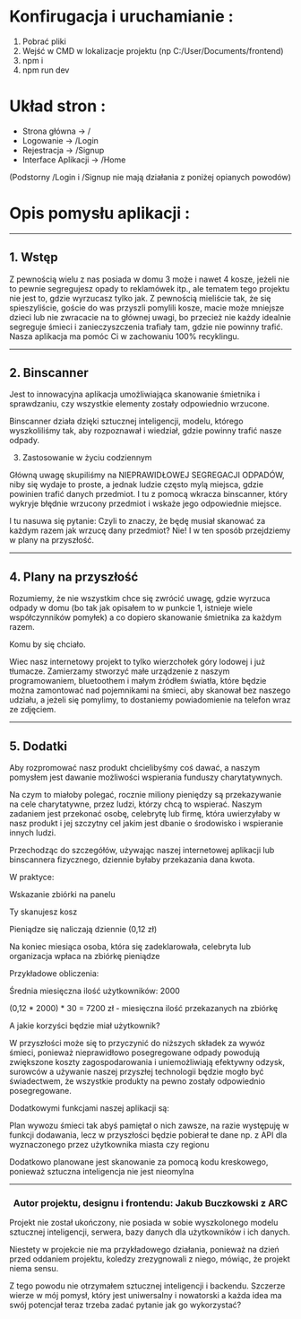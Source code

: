 
<h1>Konfirugacja i uruchamianie :</h1>

1. Pobrać pliki  
2. Wejść w CMD w lokalizacje projektu (np C:/User/Documents/frontend) 
3. npm i 
4. npm run dev 


<h1> Układ stron : </h1> 
<ul>
 <li>
  Strona główna -> /
 </li>
 <li>
  Logowanie -> /Login
 </li>
 <li>
  Rejestracja -> /Signup 
 </li>
 <li>
  Interface Aplikacji -> /Home 
 </li>
</ul>
(Podstorny /Login i /Signup nie mają działania z poniżej opianych powodów)


<h1> Opis pomysłu aplikacji : </h1>
<hr>
<h2>1. Wstęp</h2> 

Z pewnością wielu z nas posiada w domu 3 może i nawet 4 kosze, jeżeli nie to pewnie segregujesz opady to reklamówek itp., ale tematem tego projektu nie jest to, gdzie wyrzucasz tylko jak. Z pewnością mieliście tak, że się spieszyliście, goście do was przyszli pomylili kosze, macie może mniejsze dzieci lub nie zwracacie na to głównej uwagi, bo przecież nie każdy idealnie segreguje śmieci i zanieczyszczenia trafiały tam, gdzie nie powinny trafić. Nasza aplikacja ma pomóc Ci w zachowaniu 100% recyklingu. 

 
<hr>
<h2>2. Binscanner </h2> 

Jest to innowacyjna aplikacja umożliwiająca skanowanie śmietnika i sprawdzaniu, czy wszystkie elementy zostały odpowiednio wrzucone.  

Binscanner działa dzięki sztucznej inteligencji, modelu, którego wyszkoliliśmy tak, aby rozpoznawał i wiedział, gdzie powinny trafić nasze odpady. 

3. Zastosowanie w życiu codziennym 

Główną uwagę skupiliśmy na NIEPRAWIDŁOWEJ SEGREGACJI ODPADÓW, niby się wydaje to proste, a jednak ludzie często mylą miejsca, gdzie powinien trafić danych przedmiot. I tu z pomocą wkracza binscanner, który wykryje błędnie wrzucony przedmiot i wskaże jego odpowiednie miejsce.  

I tu nasuwa się pytanie: Czyli to znaczy, że będę musiał skanować za każdym razem jak wrzucę dany przedmiot? Nie! I w ten sposób przejdziemy w plany na przyszłość. 

 
<hr>
<h2>4. Plany na przyszłość </h2>

Rozumiemy, że nie wszystkim chce się zwrócić uwagę, gdzie wyrzuca odpady w domu (bo tak jak opisałem to w punkcie 1, istnieje wiele współczynników pomyłek) a co dopiero skanowanie śmietnika za każdym razem. 

Komu by się chciało. 

Wiec nasz internetowy projekt to tylko wierzchołek góry lodowej i już tłumacze. Zamierzamy stworzyć małe urządzenie z naszym programowaniem, bluetoothem i małym źródłem światła, które będzie można zamontować nad pojemnikami na śmieci, aby skanował bez naszego udziału, a jeżeli się pomylimy, to dostaniemy powiadomienie na telefon wraz ze zdjęciem. 
<hr>
<h2> 5. Dodatki </h2>

Aby rozpromować nasz produkt chcielibyśmy coś dawać, a naszym pomysłem jest dawanie możliwości wspierania funduszy charytatywnych. 

Na czym to miałoby polegać, rocznie miliony pieniędzy są przekazywanie na cele charytatywne, przez ludzi, którzy chcą to wspierać. Naszym zadaniem jest przekonać osobę, celebrytę lub firmę, która uwierzyłaby w nasz produkt i jej szczytny cel jakim jest dbanie o środowisko i wspieranie innych ludzi. 

Przechodząc do szczegółów, używając naszej internetowej aplikacji lub binscannera fizycznego, dziennie byłaby przekazania dana kwota.  

W praktyce: 

Wskazanie zbiórki na panelu  

Ty skanujesz kosz 

Pieniądze się naliczają dziennie (0,12 zł) 

Na koniec miesiąca osoba, która się zadeklarowała, celebryta lub organizacja wpłaca na zbiórkę pieniądze 

Przykładowe obliczenia: 

Średnia miesięczna ilość użytkowników: 2000 

(0,12 * 2000) * 30 = 7200 zł - miesięczna ilość przekazanych na zbiórkę 

A jakie korzyści będzie miał użytkownik? 

W przyszłości może się to przyczynić do niższych składek za wywóz śmieci, ponieważ nieprawidłowo posegregowane odpady powodują zwiększone koszty zagospodarowania i uniemożliwiają efektywny odzysk, surowców a używanie naszej przyszłej technologii będzie mogło być świadectwem, że wszystkie produkty na pewno zostały odpowiednio posegregowane. 

Dodatkowymi funkcjami naszej aplikacji są: 

Plan wywozu śmieci tak abyś pamiętał o nich zawsze, na razie występuję w funkcji dodawania, lecz w przyszłości będzie pobierał te dane np. z API dla wyznaczonego przez użytkownika miasta czy regionu 

Dodatkowo planowane jest skanowanie za pomocą kodu kreskowego, ponieważ sztuczna inteligencja nie jest nieomylna 

 
<hr>
<div class="autor">
 <center><h3>Autor projektu, designu i frontendu:  Jakub Buczkowski z ARC</h3> </center>

 Projekt nie został ukończony, nie posiada w sobie wyszkolonego modelu sztucznej inteligencji, serwera, bazy danych dla użytkowników i ich danych. 

 Niestety w projekcie nie ma przykładowego działania, ponieważ na dzień przed oddaniem projektu, koledzy zrezygnowali z niego, mówiąc, że projekt niema sensu. 

 Z tego powodu nie otrzymałem sztucznej inteligencji i backendu. Szczerze wierze w mój pomysł, który jest uniwersalny i nowatorski a każda idea ma swój potencjał teraz trzeba    zadać pytanie jak go wykorzystać? 
 </div>
